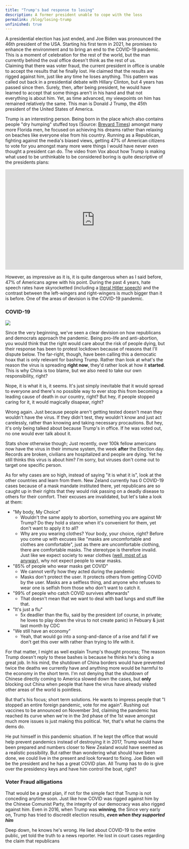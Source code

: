 ```yaml
---
title: "Trump's bad response to losing"
description: A former president unable to cope with the loss
permalink: /blog/losing-trump
unfinished: true
---
```


A presidential election has just ended, and Joe Biden was pronounced the 46th president of the USA. Starting his first term in 2021, he promises to enhance the environment and to bring an end to the COVID-19 pandemic. This is a moment of celebration for the rest of the world, but the man currently behind the oval office doesn't think as the rest of us.<br>
Claiming that there was voter fraud, the current president in office is unable to accept the results that he finally lost. He claimed that the results are rigged against him, just like any time he loses anything. This pattern was called out back in a presidential debate with Hillary Clinton, but 4 years has passed since then. Surely, then, after being president, he would have learned to accept that some things aren't in his hand and that not everything is about him. Yet, as time advanced, my viewpoints on him has remained relatively the same. This man is Donald J Trump, the 45th president of the United States of America.

Trump is an interesting person. Being born in the place which also contains people "dry humping" stuffed toys (Source: [Brevard Times](http://www.brevardtimes.com/2019/10/florida-man-arrested-for-having-sex-with-olaf-toy-at-target/)) amongst many more Florida men, he focused on achieving his dreams rather than relaxing on beaches like everyone else from his country. Running as a Republican, fighting against the media's biased views, getting 47% of American citizens to vote for you amongst many more were things I would have never even thought a president can do. The video from Vox about how Trump is making what used to be unthinkable to be considered boring is quite descriptive of the presidents plans:

<iframe width="560" height="315" src="https://www.youtube-nocookie.com/embed/_v-hzc6blGI" frameborder="0" allow="accelerometer; autoplay; clipboard-write; encrypted-media; gyroscope; picture-in-picture" allowfullscreen></iframe>

However, as impressive as it is, it is quite dangerous when as I said before, 47% of Americans agree with his point. During the past 4 years, hate speech rates have skyrocketted (including a [literal Hitler speech](https://www.reddit.com/r/PublicFreakout/comments/jqdddl/maga_crowd_cheers_for_a_guy_giving_a_literal/?utm_source=share&utm_medium=ios_app&utm_name=iossmf)) and the contrast between the left-wingers and right-wingers is much bigger than it is before. One of the areas of devision is the COVID-19 pandemic.

### COVID-19

![](https://cdn.discordapp.com/attachments/670841394834964485/765054924332990484/unknown.png)

Since the very beginning, we've seen a clear devision on how republicans and democrats approach the pandemic. Being pro-life and anti-abortion, you would think that the right would care about the risk of people dying, but their response has been to protest lockdown because of reasons that I'll dispute below. The far-right, though, have been calling this a democatic hoax that is only relevant for bashing Trump. Rather than look at what's the reason the virus is spreading **right now**, they'd rather look at how it **started**. This is why China is too blame, but we also need to take our own responsibility, right?

Nope, it is what it is, it seems. It's just simply inevitable that it would spread to everyone and there's no possible way to ever stop this from becoming a leading cause of death in our country, right? But hey, if people stopped caring for it, it would magically disapear, right?

Wrong again. Just because people aren't getting tested doesn't mean they wouldn't have the virus. If they didn't test, they wouldn't know and just act carelessly, rather than knowing and taking necessary procautions. But hey, it's only being talked about because Trump's in office. If he was voted out, no one would ever talk about it.

Stats show otherwise though; Just recently, over 100k fellow americans now have the virus in their immune system, the week **after** the Election day. Records are broken, civilians are hospitalized and people are dying. Yet he still thinks this virus is about him? I'm sorry, but viruses don't come out to target one specific person.

As for why cases are so high, instead of saying "it is what it is", look at the other countries and learn from them. New Zeland currently has 0 COVID-19 cases because of a mask mandate instituted there, yet republicans are so caught up in their rights that they would risk passing on a deadly disease to others for their comfort. Their excuses are invalidated, but let's take a look at them:

- "My body, My Choice"
   - Wouldn't the same apply to abortion, something you are against Mr Trump? Do they hold a stance when it's convenient for them, yet don't want to apply it to all?
   - Why are you wearing clothes? Your body, your choice, right? Before you come up with excuses like "masks are uncomfortable and clothes are comfortable", just as there are uncomfortable clothing, there are comfortable masks. The stereotype is therefore invalid. Just like we expect society to wear clothes ([well, most of us anyway](https://i.imgur.com/QA6VMtl.png)), why not expect people to wear masks.
- "85% of people who wear masks get COVID"
   - We cannot verify how they acted during the pandemic
   - Masks don't protect the user. It protects others from getting COVID by the user. Masks are a selfless thing, and anyone who refuses to wear one is selfish from those who don't want to catch it.
- "99% of people who catch COVID survives afterwards"
   - That doesn't mean that we want to deal with bad lungs and stuff like that.
- "It's just a flu"
   - 5x deadlier than the flu, said by the president (of course, in private; he loves to play down the virus to not create panic) in Febuary & just last month by CDC
- "We still have an economy"
   - Yeah, that would go into a song-and-dance of a rise and fall if we don't get this over with rather than trying to life with it.

For that matter, I might as well explain Trump's thought process; The reason Trump doesn't reply to these bashes is because he thinks he's doing a great job. In his mind, the shutdown of China borders would have prevented twice the deaths we currently have and anything more would be harmful to the economy in the short term. I'm not denying that the shutdown of Chinese directly coming to America slowed down the cases, but **only** blocking out China when people that have the virus have already visited other areas of the world is pointless.

But that's his focus; short term solutions. He wants to impress people that "I stopped an entire foreign pandemic, vote for me again". Rushing out vaccines to be announced on November 3rd, claiming the pandemic has reached its curve when we're in the 3rd phase of the 1st wave amongst much more issues is just making this political. Yet, that's what he claims the dems do. 

He put himself in this pandemic situation. If he kept the office that would help prevent pandemics instead of destroying it in 2017, Trump would have been prepared and numbers closer to New Zealand would have seemed as a realistic possibility. But rather than wondering what should have been done, we could live in the present and look forward to fixing. Joe Biden will be the president and he has a great COVID plan. All Trump has to do is give over the presidency keys and have him control the boat, right?

### Voter Fraud alligations

That would be a great plan, if not for the simple fact that Trump is not conceding anytime soon. Just like how COVID was rigged against him by the Chinese Comunist Party, the integrity of our democracy was also rigged against him. Even in 2016, when Trump was **winning**, the Since very early on, Trump has tried to discredit election results, ***even when they supported him***

Deep down, he knows he's wrong. He lied about COVID-19 to the entire public, yet told the truth to a news reporter. He lost in court cases regarding the claim that republicans 